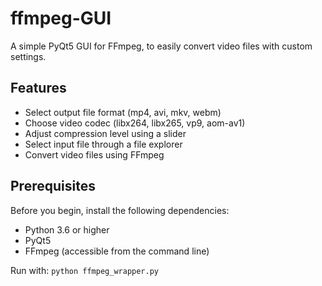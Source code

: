 # ffmpeg-GUI
A simple PyQt5 GUI for FFmpeg, to easily convert video files with custom settings.
## Features
- Select output file format (mp4, avi, mkv, webm)
- Choose video codec (libx264, libx265, vp9, aom-av1)
- Adjust compression level using a slider
- Select input file through a file explorer
- Convert video files using FFmpeg

## Prerequisites
Before you begin, install the following dependencies:

- Python 3.6 or higher
- PyQt5
- FFmpeg (accessible from the command line)

Run with:
`python ffmpeg_wrapper.py`
